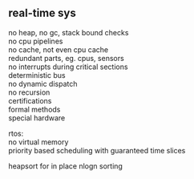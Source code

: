 ---
---
## real-time sys 

no heap, no gc, stack bound checks  
no cpu pipelines  
no cache, not even cpu cache  
redundant parts, eg. cpus, sensors  
no interrupts during critical sections  
deterministic bus  
no dynamic dispatch  
no recursion  
certifications  
formal methods  
special hardware  

rtos:  
no virtual memory   
priority based scheduling with guaranteed time slices 

heapsort for in place nlogn sorting 

